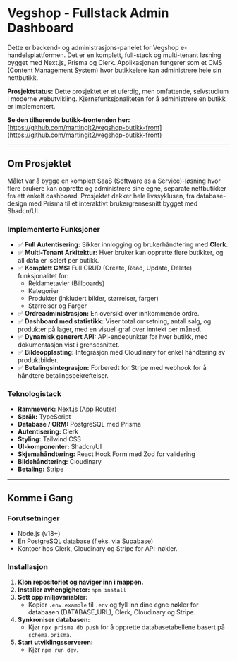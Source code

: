 # Vegshop - Fullstack Admin Dashboard

Dette er backend- og administrasjons-panelet for Vegshop e-handelsplattformen. Det er en komplett, full-stack og multi-tenant løsning bygget med Next.js, Prisma og Clerk. Applikasjonen fungerer som et CMS (Content Management System) hvor butikkeiere kan administrere hele sin nettbutikk.

**Prosjektstatus:** Dette prosjektet er et uferdig, men omfattende, selvstudium i moderne webutvikling. Kjernefunksjonaliteten for å administrere en butikk er implementert.

**Se den tilhørende butikk-frontenden her:** [https://github.com/martingit2/vegshop-butikk-front](https://github.com/martingit2/vegshop-butikk-front)

---

## Om Prosjektet

Målet var å bygge en komplett SaaS (Software as a Service)-løsning hvor flere brukere kan opprette og administrere sine egne, separate nettbutikker fra ett enkelt dashboard. Prosjektet dekker hele livssyklusen, fra database-design med Prisma til et interaktivt brukergrensesnitt bygget med Shadcn/UI.

### Implementerte Funksjoner

*   ✅ **Full Autentisering:** Sikker innlogging og brukerhåndtering med **Clerk**.
*   ✅ **Multi-Tenant Arkitektur:** Hver bruker kan opprette flere butikker, og all data er isolert per butikk.
*   ✅ **Komplett CMS:** Full CRUD (Create, Read, Update, Delete) funksjonalitet for:
    *   Reklametavler (Billboards)
    *   Kategorier
    *   Produkter (inkludert bilder, størrelser, farger)
    *   Størrelser og Farger
*   ✅ **Ordreadministrasjon:** En oversikt over innkommende ordre.
*   ✅ **Dashboard med statistikk:** Viser total omsetning, antall salg, og produkter på lager, med en visuell graf over inntekt per måned.
*   ✅ **Dynamisk generert API:** API-endepunkter for hver butikk, med dokumentasjon vist i grensesnittet.
*   ✅ **Bildeopplasting:** Integrasjon med Cloudinary for enkel håndtering av produktbilder.
*   ✅ **Betalingsintegrasjon:** Forberedt for Stripe med webhook for å håndtere betalingsbekreftelser.

### Teknologistack

*   **Rammeverk:** Next.js (App Router)
*   **Språk:** TypeScript
*   **Database / ORM:** PostgreSQL med Prisma
*   **Autentisering:** Clerk
*   **Styling:** Tailwind CSS
*   **UI-komponenter:** Shadcn/UI
*   **Skjemahåndtering:** React Hook Form med Zod for validering
*   **Bildehåndtering:** Cloudinary
*   **Betaling:** Stripe

---

## Komme i Gang

### Forutsetninger
*   Node.js (v18+)
*   En PostgreSQL database (f.eks. via Supabase)
*   Kontoer hos Clerk, Cloudinary og Stripe for API-nøkler.

### Installasjon
1.  **Klon repositoriet og naviger inn i mappen.**
2.  **Installer avhengigheter:** `npm install`
3.  **Sett opp miljøvariabler:**
    *   Kopier `.env.example` til `.env` og fyll inn dine egne nøkler for databasen (DATABASE_URL), Clerk, Cloudinary og Stripe.
4.  **Synkroniser databasen:**
    *   Kjør `npx prisma db push` for å opprette databasetabellene basert på `schema.prisma`.
5.  **Start utviklingsserveren:**
    *   Kjør `npm run dev`.